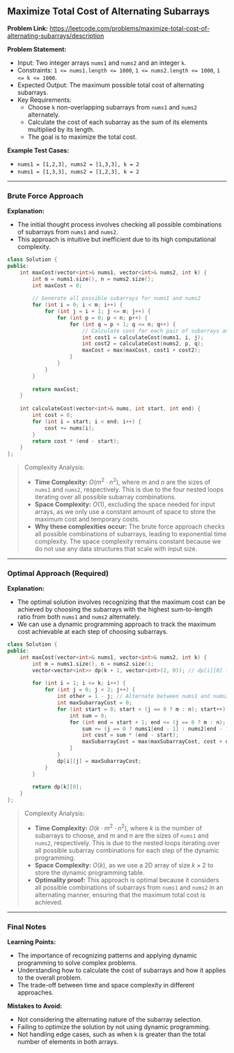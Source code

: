 ## Maximize Total Cost of Alternating Subarrays

**Problem Link:** https://leetcode.com/problems/maximize-total-cost-of-alternating-subarrays/description

**Problem Statement:**
- Input: Two integer arrays `nums1` and `nums2` and an integer `k`.
- Constraints: `1 <= nums1.length <= 1000`, `1 <= nums2.length <= 1000`, `1 <= k <= 1000`.
- Expected Output: The maximum possible total cost of alternating subarrays.
- Key Requirements:
  - Choose `k` non-overlapping subarrays from `nums1` and `nums2` alternately.
  - Calculate the cost of each subarray as the sum of its elements multiplied by its length.
  - The goal is to maximize the total cost.

**Example Test Cases:**
- `nums1 = [1,2,3], nums2 = [1,3,3], k = 2`
- `nums1 = [1,3,3], nums2 = [1,2,3], k = 2`

---

### Brute Force Approach

**Explanation:**
- The initial thought process involves checking all possible combinations of subarrays from `nums1` and `nums2`.
- This approach is intuitive but inefficient due to its high computational complexity.

```cpp
class Solution {
public:
    int maxCost(vector<int>& nums1, vector<int>& nums2, int k) {
        int m = nums1.size(), n = nums2.size();
        int maxCost = 0;
        
        // Generate all possible subarrays for nums1 and nums2
        for (int i = 0; i < m; i++) {
            for (int j = i + 1; j <= m; j++) {
                for (int p = 0; p < n; p++) {
                    for (int q = p + 1; q <= n; q++) {
                        // Calculate cost for each pair of subarrays and update maxCost
                        int cost1 = calculateCost(nums1, i, j);
                        int cost2 = calculateCost(nums2, p, q);
                        maxCost = max(maxCost, cost1 + cost2);
                    }
                }
            }
        }
        
        return maxCost;
    }
    
    int calculateCost(vector<int>& nums, int start, int end) {
        int cost = 0;
        for (int i = start; i < end; i++) {
            cost += nums[i];
        }
        return cost * (end - start);
    }
};
```

> Complexity Analysis:
> - **Time Complexity:** $O(m^2 \cdot n^2)$, where $m$ and $n$ are the sizes of `nums1` and `nums2`, respectively. This is due to the four nested loops iterating over all possible subarray combinations.
> - **Space Complexity:** $O(1)$, excluding the space needed for input arrays, as we only use a constant amount of space to store the maximum cost and temporary costs.
> - **Why these complexities occur:** The brute force approach checks all possible combinations of subarrays, leading to exponential time complexity. The space complexity remains constant because we do not use any data structures that scale with input size.

---

### Optimal Approach (Required)

**Explanation:**
- The optimal solution involves recognizing that the maximum cost can be achieved by choosing the subarrays with the highest sum-to-length ratio from both `nums1` and `nums2` alternately.
- We can use a dynamic programming approach to track the maximum cost achievable at each step of choosing subarrays.

```cpp
class Solution {
public:
    int maxCost(vector<int>& nums1, vector<int>& nums2, int k) {
        int m = nums1.size(), n = nums2.size();
        vector<vector<int>> dp(k + 1, vector<int>(2, 0)); // dp[i][0] for nums1, dp[i][1] for nums2
        
        for (int i = 1; i <= k; i++) {
            for (int j = 0; j < 2; j++) {
                int other = 1 - j; // Alternate between nums1 and nums2
                int maxSubarrayCost = 0;
                for (int start = 0; start < (j == 0 ? m : n); start++) {
                    int sum = 0;
                    for (int end = start + 1; end <= (j == 0 ? m : n); end++) {
                        sum += (j == 0 ? nums1[end - 1] : nums2[end - 1]);
                        int cost = sum * (end - start);
                        maxSubarrayCost = max(maxSubarrayCost, cost + dp[i - 1][other]);
                    }
                }
                dp[i][j] = maxSubarrayCost;
            }
        }
        
        return dp[k][0];
    }
};
```

> Complexity Analysis:
> - **Time Complexity:** $O(k \cdot m^2 \cdot n^2)$, where $k$ is the number of subarrays to choose, and $m$ and $n$ are the sizes of `nums1` and `nums2`, respectively. This is due to the nested loops iterating over all possible subarray combinations for each step of the dynamic programming.
> - **Space Complexity:** $O(k)$, as we use a 2D array of size $k \times 2$ to store the dynamic programming table.
> - **Optimality proof:** This approach is optimal because it considers all possible combinations of subarrays from `nums1` and `nums2` in an alternating manner, ensuring that the maximum total cost is achieved.

---

### Final Notes

**Learning Points:**
- The importance of recognizing patterns and applying dynamic programming to solve complex problems.
- Understanding how to calculate the cost of subarrays and how it applies to the overall problem.
- The trade-off between time and space complexity in different approaches.

**Mistakes to Avoid:**
- Not considering the alternating nature of the subarray selection.
- Failing to optimize the solution by not using dynamic programming.
- Not handling edge cases, such as when `k` is greater than the total number of elements in both arrays.
